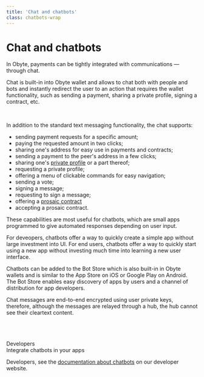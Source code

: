 ```yaml
---
title: 'Chat and chatbots'
class: chatbots-wrap
---
```


# Chat and chatbots
<div class="sub-block">
    In Obyte, payments can be tightly integrated with communications &mdash; through chat.
</div>
<div class="sub-text-block">
    <p>
        Chat is built-in into Obyte wallet and allows to chat both with people and bots and instantly redirect the user to an action that requires the wallet functionality, such as sending a payment, sharing a private profile, signing a contract, etc.
    </p>
</div>
<div class="flex-block left">
    <div class="img-block">
        <img src="/user/themes/obyte/assets/chatbots/mob1-shadow.png?v1" alt="">
        <img class="mobile" src="/user/themes/obyte/assets/chatbots/mob1.png?v1" alt="">
    </div>
    <div class="info-block">
        <p>In addition to the standard text messaging functionality, the chat supports:</p>
        <ul>
            <li>sending payment requests for a specific amount;</li>
            <li>paying the requested amount in two clicks;</li>
            <li>sharing one's address for easy use in payments and contracts;</li>
            <li>sending a payment to the peer's address in a few clicks;</li>
            <li>sharing one's <a href="/platform/identity">private profile</a> or a part thereof;</li>
            <li>requesting a private profile;</li>
            <li>offering a menu of clickable commands for easy navigation;</li>
            <li>sending a vote;</li>
            <li>signing a message;</li>
            <li>requesting to sign a message;</li>
            <li>offering a  <a href="/platform/prosaic-contracts">prosaic contract</a></li>
            <li>accepting a prosaic contract.</li>
        </ul>
        <p>These capabilities are most useful for chatbots, which are small apps programmed to give automated responses depending on user input.</p>
    </div>
</div>
<div class="flex-block right">
    <div class="info-block">
        <p>For deveopers, chatbots offer a way to quickly create a simple app without large investment into UI. For end users, chatbots offer a way to quickly start using a new app without investing much time into learning a new user interface.</p>
        <p>Chatbots can be added to the Bot Store which is also built-in in Obyte wallets and is similar to the App Store on iOS or Google Play on Android. The Bot Store enables easy discovery of apps by users and a channel of distribution for app developers.</p>
        <p>Chat messages are end-to-end encrypted using user private keys, therefore, although the messages are relayed through a hub, the hub cannot see their cleartext content.</p>
        <br>
        <br>
        <br>
        <div class="dev-blog">
            <div class="dev-img-block">
                <img src="/user/themes/obyte/assets/chatbots/doc.svg" alt="">
            </div>
            <div class="info-block">
                <div class="cat">Developers</div>
                <div class="title">Integrate chatbots in your apps</div>
                <p>
                    Developers, see the <a target="_blank" href="https://developer.obyte.org/#simple-chatbot">documentation about chatbots</a> 
                    on our developer website.
                </p>
            </div>
        </div>
    </div>
    <div class="img-block">
        <img src="/user/themes/obyte/assets/chatbots/mob2-shadow.png" alt="">
        <img class="mobile" src="/user/themes/obyte/assets/chatbots/mob2.png" alt="">
    </div>
</div>
